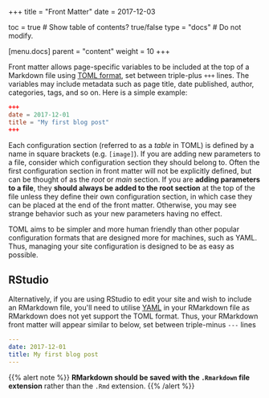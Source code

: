 +++
title = "Front Matter"
date = 2017-12-03

toc = true  # Show table of contents? true/false
type = "docs"  # Do not modify.

[menu.docs]
  parent = "content"
  weight = 10
+++

Front matter allows page-specific variables to be included at the top of a Markdown file using [TOML format](https://learnxinyminutes.com/docs/toml/), set between triple-plus `+++` lines. The variables may include metadata such as page title, date published, author, categories, tags, and so on. Here is a simple example:

```toml
+++
date = 2017-12-01
title = "My first blog post"
+++
```

Each configuration section (referred to as a *table* in TOML) is defined by a name in square brackets (e.g. `[image]`). If you are adding new parameters to a file, consider which configuration section they should belong to. Often the first configuration section in front matter will not be explicitly defined, but can be thought of as the *root* or *main* section. If you are **adding parameters to a file**, they **should always be added to the root section** at the top of the file unless they define their own configuration section, in which case they can be placed at the end of the front matter. Otherwise, you may see strange behavior such as your new parameters having no effect.

TOML aims to be simpler and more human friendly than other popular configuration formats that are designed more for machines, such as YAML. Thus, managing your site configuration is designed to be as easy as possible.

## RStudio

Alternatively, if you are using RStudio to edit your site and wish to include an RMarkdown file, you'll need to utilise [YAML](https://learnxinyminutes.com/docs/yaml/) in your RMarkdown file as RMarkdown does not yet support the TOML format. Thus, your RMarkdown front matter will appear similar to below, set between triple-minus `---` lines

```yaml
---
date: 2017-12-01
title: My first blog post
---
```

{{% alert note %}}
**RMarkdown should be saved with the `.Rmarkdown` file extension** rather than the `.Rmd` extension.
{{% /alert %}}
